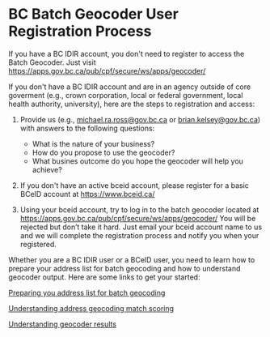 # BC Batch Geocoder User Registration Process 

If you have a BC IDIR account, you don't need to register to access the Batch Geocoder. Just visit https://apps.gov.bc.ca/pub/cpf/secure/ws/apps/geocoder/

If you don't have a BC IDIR account and are in an agency outside of core goverment (e.g., crown corporation, local or federal government, local health authority, university), here are the steps to registration and access:

1. Provide us (e.g., michael.ra.ross@gov.bc.ca or brian.kelsey@gov.bc.ca) with answers to the following questions:

     - What is the nature of your business?
     - How do you propose to use the geocoder?
     - What busines outcome do you hope the geocoder will help you achieve? 
 
2. If you don't have an active bceid account, please register for a basic BCeID account at https://www.bceid.ca/

3.	Using your bceid account, try to log in to the batch geocoder located at https://apps.gov.bc.ca/pub/cpf/secure/ws/apps/geocoder/
You will be rejected but don’t take it hard. Just email your bceid account name to us and we will complete the registration process and notify you when your registered. 

Whether you are a BC IDIR user or a BCeID user, you need to learn how to prepare your address list for batch geocoding and how to understand geocoder output. Here are some links to get your started:

[Preparing you address list for batch geocoding](https://www2.gov.bc.ca/assets/gov/data/geographic/location-services/geocoder/batch_address_data_prep.pdf)

[Understanding address geocoding match scoring](https://github.com/bcgov/ols-geocoder/blob/gh-pages/understanding-match-scoring.md)

[Understanding geocoder results](https://www2.gov.bc.ca/assets/gov/data/geographic/location-services/geocoder/understanding_geocoder_results.pdf)

